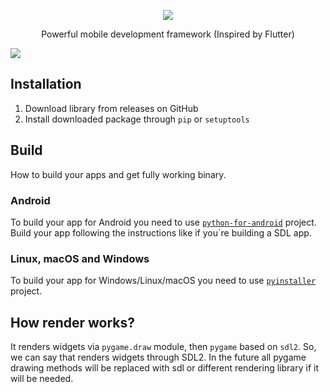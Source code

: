 <p align="center"><img src="https://imgur.com/download/cRa9Nhb/"/></p>
<p align="center">Powerful mobile development framework (Inspired by Flutter)</p>

![](https://imgur.com/download/siEMBKU/)


## Installation

1. Download library from releases on GitHub
2. Install downloaded package through `pip` or `setuptools`

## Build

How to build your apps and get fully working binary.

### Android

To build your app for Android you need to use [`python-for-android`](https://github.com/kivy/python-for-android) project. Build your app following the instructions like if you`re building a SDL app.

### Linux, macOS and Windows

To build your app for Windows/Linux/macOS you need to use [`pyinstaller`](http://www.pyinstaller.org) project.

## How render works?

It renders widgets via `pygame.draw` module, then `pygame` based on `sdl2`. So, we can say that renders widgets through SDL2. In the future all pygame drawing methods will be replaced with sdl or different rendering library if it will be needed.
